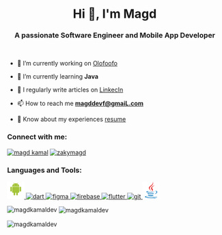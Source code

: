 <h1 align="center">Hi 👋, I'm Magd</h1>
<h3 align="center">A passionate Software Engineer and Mobile App Developer</h3>

<p align="left"> <a href="https://twitter.com/" target="blank"><img src="https://img.shields.io/twitter/follow/?logo=twitter&style=for-the-badge" alt="" /></a> </p>

- 🔭 I’m currently working on [Olofoofo](https://github.com/MagdKamaldev/olofoofo)

- 🌱 I’m currently learning **Java**

- 📝 I regularly write articles on [LinkecIn](https://www.linkedin.com/in/magd-kamal-878193254/)

- 📫 How to reach me **magddevf@gmaiL.com**

- 📄 Know about my experiences [resume](https://drive.google.com/file/d/1NOUV3qnEZYWNpcFD7Ou2RIgux7PCvOXR/view?usp=sharing)

<h3 align="left">Connect with me:</h3>
<p align="left">
<a href="https://linkedin.com/in/magd kamal" target="blank"><img align="center" src="https://raw.githubusercontent.com/rahuldkjain/github-profile-readme-generator/master/src/images/icons/Social/linked-in-alt.svg" alt="magd kamal" height="30" width="40" /></a>
<a href="https://www.leetcode.com/zakymagd" target="blank"><img align="center" src="https://raw.githubusercontent.com/rahuldkjain/github-profile-readme-generator/master/src/images/icons/Social/leet-code.svg" alt="zakymagd" height="30" width="40" /></a>
</p>

<h3 align="left">Languages and Tools:</h3>
<p align="left"> <a href="https://developer.android.com" target="_blank" rel="noreferrer"> <img src="https://raw.githubusercontent.com/devicons/devicon/master/icons/android/android-original-wordmark.svg" alt="android" width="40" height="40"/> </a> <a href="https://dart.dev" target="_blank" rel="noreferrer"> <img src="https://www.vectorlogo.zone/logos/dartlang/dartlang-icon.svg" alt="dart" width="40" height="40"/> </a> <a href="https://www.figma.com/" target="_blank" rel="noreferrer"> <img src="https://www.vectorlogo.zone/logos/figma/figma-icon.svg" alt="figma" width="40" height="40"/> </a> <a href="https://firebase.google.com/" target="_blank" rel="noreferrer"> <img src="https://www.vectorlogo.zone/logos/firebase/firebase-icon.svg" alt="firebase" width="40" height="40"/> </a> <a href="https://flutter.dev" target="_blank" rel="noreferrer"> <img src="https://www.vectorlogo.zone/logos/flutterio/flutterio-icon.svg" alt="flutter" width="40" height="40"/> </a> <a href="https://git-scm.com/" target="_blank" rel="noreferrer"> <img src="https://www.vectorlogo.zone/logos/git-scm/git-scm-icon.svg" alt="git" width="40" height="40"/> </a> <a href="https://www.java.com" target="_blank" rel="noreferrer"> <img src="https://raw.githubusercontent.com/devicons/devicon/master/icons/java/java-original.svg" alt="java" width="40" height="40"/> </a> </p>

<p><img align="left" src="https://github-readme-stats.vercel.app/api/top-langs?username=magdkamaldev&show_icons=true&locale=en&layout=compact" alt="magdkamaldev" /></p>

<p>&nbsp;<img align="center" src="https://github-readme-stats.vercel.app/api?username=magdkamaldev&show_icons=true&locale=en" alt="magdkamaldev" /></p>

<p><img align="center" src="https://github-readme-streak-stats.herokuapp.com/?user=magdkamaldev&" alt="magdkamaldev" /></p>
